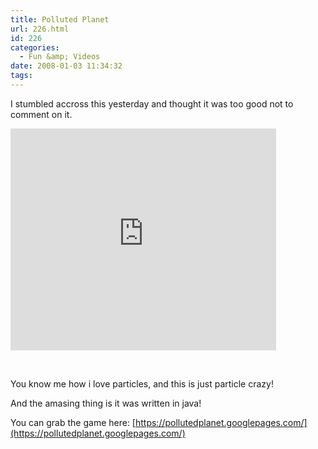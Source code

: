 ```yaml
---
title: Polluted Planet
url: 226.html
id: 226
categories:
  - Fun &amp; Videos
date: 2008-01-03 11:34:32
tags:
---
```


I stumbled accross this yesterday and thought it was too good not to comment on it.
<!-- more -->

<embed src="https://www.youtube.com/v/f75qk4XbiuA&rel=1" type="application/x-shockwave-flash" wmode="transparent" width="425" height="355"></embed>

&nbsp;

You know me how i love particles, and this is just particle crazy!

And the amasing thing is it was written in java!

You can grab the game here: [https://pollutedplanet.googlepages.com/](https://pollutedplanet.googlepages.com/)